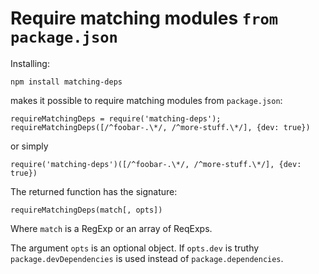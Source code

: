 # Require matching modules `from package.json`

Installing:

    npm install matching-deps

makes it possible to require matching modules from `package.json`:

    requireMatchingDeps = require('matching-deps');
    requireMatchingDeps([/^foobar-.\*/, /^more-stuff.\*/], {dev: true})
    
or simply

    require('matching-deps')([/^foobar-.\*/, /^more-stuff.\*/], {dev: true})
    
The returned function has the signature:

    requireMatchingDeps(match[, opts])

Where `match` is a RegExp or an array of ReqExps.

The argument `opts` is an optional object. If `opts.dev` is truthy
`package.devDependencies` is used instead of `package.dependencies`.
